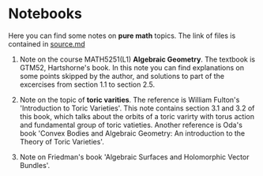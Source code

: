 # Notebooks
Here you can find some notes on **pure math** topics. The link of files is contained in [source.md](https://github.com/Catta-pilosa/Notebooks/blob/main/source.md)

1. Note on the course MATH5251(L1) **Algebraic Geometry**. 
The textbook is GTM52, Hartshorne's book. In this note you can find explanations on some points skipped by the author, and solutions to part of the excercises from section 1.1 to section 2.5.

2. Note on the topic of **toric varities**. 
The reference is William Fulton's 'Introduction to Toric Varieties'. This note contains section 3.1 and 3.2 of this book, which talks about the orbits of a toric varirty with torus action and fundamental group of toric vatieties. Another reference is Oda's book 'Convex Bodies and Algebraic Geometry: An introduction to the Theory of Toric Varieties'.

3. Note on Friedman's book 'Algebraic Surfaces and Holomorphic Vector Bundles'.
